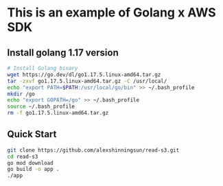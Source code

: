 # This is an example of Golang x AWS SDK

## Install golang 1.17 version
```bash
# Install Golang binary
wget https://go.dev/dl/go1.17.5.linux-amd64.tar.gz
tar -zxvf go1.17.5.linux-amd64.tar.gz -C /usr/local/
echo "export PATH=$PATH:/usr/local/go/bin" >> ~/.bash_profile
mkdir /go
echo "export GOPATH=/go" >> ~/.bash_profile
source ~/.bash_profile
rm -f go1.17.5.linux-amd64.tar.gz
```

## Quick Start
```bash 
git clone https://github.com/alexshinningsun/read-s3.git
cd read-s3
go mod download
go build -o app .
./app
```
